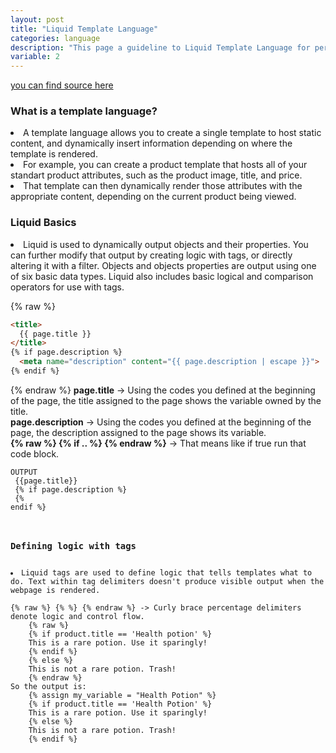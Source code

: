 ```yaml
---
layout: post
title: "Liquid Template Language"
categories: language
description: "This page a guideline to Liquid Template Language for personal reasons"
variable: 2
---
```

<style>
    .red {color: red}
</style>

[you can find source here](https://shopify.dev/api/liquid)

### What is a template language?
<li> A template language allows you to create a single template to host static content, and dynamically insert information depending on where the template is rendered.</li>
<li> For example, you can create a product template that hosts all of your standart product attributes, such as the product image, title, and price.</li>
<li> That template can then dynamically render those attributes with the appropriate content, depending on the current product being viewed.</li>

### Liquid Basics
<li> Liquid is used to dynamically output objects and their properties. You can further modify that output by creating logic with tags, or directly altering it with a filter. Objects and objects properties are output using one of six basic data types. Liquid also includes basic logical and comparison operators for use with tags.</li>

{% raw %}
```html
<title>
  {{ page.title }}
</title>
{% if page.description %}
  <meta name="description" content="{{ page.description | escape }}">
{% endif %}
```
{% endraw %}
<b>page.title</b> -> Using the codes you defined at the beginning of the page, the title assigned to the page shows the variable owned by the title.<br>
<b>page.description</b> -> Using the codes you defined at the beginning of the page, the description assigned to the page shows its variable.<br>
<b>{% raw %} {% if .. %} {% endraw %}</b> -> That means like if true run that code block.<br>
<code>
OUTPUT<br>
{{page.title}}<br>
{% if page.description %}
    <meta name="description" content="{{page.description | escape}}">
{% endif %}

### Defining logic with tags
<li>Liquid tags are used to define logic that tells templates what to do. Text within tag delimiters doesn't produce visible output when the webpage is rendered.</li>
{% raw %} {% %} {% endraw %} -> Curly brace percentage delimiters denote logic and control flow.
    {% raw %}
    {% if product.title == 'Health potion' %}
    This is a rare potion. Use it sparingly!
    {% endif %}
    {% else %}
    This is not a rare potion. Trash!
    {% endraw %}
So the output is:
    {% assign my_variable = "Health Potion" %}
    {% if product.title == 'Health Potion' %}
    This is a rare potion. Use it sparingly!
    {% else %}
    This is not a rare potion. Trash!
    {% endif %}




